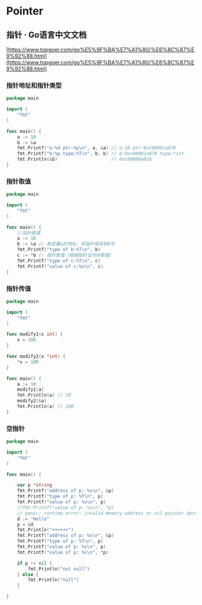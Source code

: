 # Pointer

## 指针 · Go语言中文文档

[https://www.topgoer.com/go%E5%9F%BA%E7%A1%80/%E6%8C%87%E9%92%88.html](https://www.topgoer.com/go%E5%9F%BA%E7%A1%80/%E6%8C%87%E9%92%88.html)

### 指针地址和指针类型

```go
package main

import (
	"fmt"
)

func main() {
	a := 10
	b := &a
	fmt.Printf("a:%d ptr:%p\n", a, &a) // a:10 ptr:0xc00001a078
	fmt.Printf("b:%p type:%T\n", b, b) // b:0xc00001a078 type:*int
	fmt.Println(&b)                    // 0xc00000e018
}
```



### 指针取值

```go
package main

import (
	"fmt"
)

func main() {
	//指针取值
	a := 10
	b := &a // 取变量a的地址，将指针保存到b中
	fmt.Printf("type of b:%T\n", b)
	c := *b // 指针取值（根据指针去内存取值）
	fmt.Printf("type of c:%T\n", c)
	fmt.Printf("value of c:%v\n", c)
}
```

### 指针传值

```go
package main

import (
	"fmt"
)

func modify1(x int) {
	x = 100
}

func modify2(x *int) {
	*x = 100
}

func main() {
	a := 10
	modify1(a)
	fmt.Println(a) // 10
	modify2(&a)
	fmt.Println(a) // 100
}
```

### 空指针

```go
package main

import (
	"fmt"
)

func main() {

	var p *string
	fmt.Printf("address of p: %v\n", &p)
	fmt.Printf("type of p: %T\n", p)
	fmt.Printf("value of p: %v\n", p)
	//fmt.Printf("value of p: %s\n", *p)
	// panic: runtime error: invalid memory address or nil pointer dereference
	d := "Hello"
	p = &d
	fmt.Println("++++++")
	fmt.Printf("address of p: %v\n", &p)
	fmt.Printf("type of p: %T\n", p)
	fmt.Printf("value of p: %v\n", p)
	fmt.Printf("value of p: %s\n", *p)

	if p != nil {
		fmt.Println("not null")
	} else {
		fmt.Println("null")
	}

}

```



